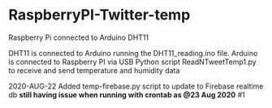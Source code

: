 # RaspberryPI-Twitter-temp
Raspberry Pi connected to Arduino DHT11 

DHT11 is connected to Arduino running the DHT11_reading.ino file.
Arduino is connected to Raspberry PI via USB
Python script ReadNTweetTemp1.py to receive and send temperature and humidity data

2020-AUG-22 Added temp-firebase.py script to update to Firebase realtime db **still having issue when running with crontab as @23 Aug 2020** #1

